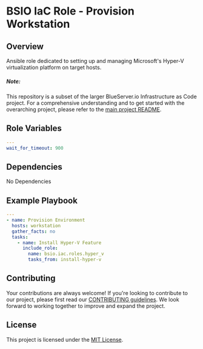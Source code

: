 # BSIO IaC Role - Provision Workstation

## Overview

Ansible role dedicated to setting up and managing Microsoft's Hyper-V virtualization platform on target hosts.


##### **Note**:

This repository is a subset of the larger BlueServer.io Infrastructure as Code project. For a comprehensive understanding and to get started with the overarching project, please refer to the [main project README](https://github.com/blueserverio/bsio.iac.provision_environment/blob/main/README.md).

## Role Variables

```yaml
---
wait_for_timeout: 900
```

## Dependencies

No Dependencies

## Example Playbook

```yaml
--- 
- name: Provision Environment
  hosts: workstation
  gather_facts: no
  tasks:
    - name: Install Hyper-V Feature
      include_role: 
        name: bsio.iac.roles.hyper_v
        tasks_from: install-hyper-v
```

## Contributing
Your contributions are always welcome! If you're looking to contribute to our project, please first read our [CONTRIBUTING guidelines](https://github.com/blueserverio/bsio.iac.provision_environment/blob/main/CONTRIBUTING.md). We look forward to working together to improve and expand the project.


## License
This project is licensed under the [MIT License](LICENSE).
